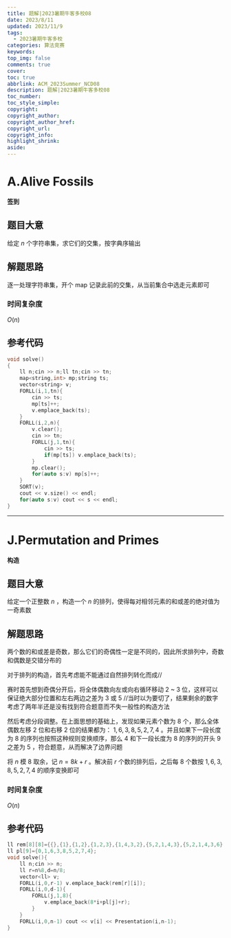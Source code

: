 ```yaml
---
title: 题解|2023暑期牛客多校08
date: 2023/8/11
updated: 2023/11/9
tags:
  - 2023暑期牛客多校
categories: 算法竞赛
keywords:
top_img: false
comments: true
cover:
toc: true
abbrlink: ACM_2023Summer_NCD08
description: 题解|2023暑期牛客多校08
toc_number:
toc_style_simple:
copyright:
copyright_author:
copyright_author_href:
copyright_url:
copyright_info:
highlight_shrink:
aside:
---
```


# A.Alive Fossils
**签到**
## 题目大意
给定 $n$ 个字符串集，求它们的交集，按字典序输出

## 解题思路
逐一处理字符串集，开个 map 记录此前的交集，从当前集合中选走元素即可

### 时间复杂度
$O(n)$

## 参考代码
```cpp
void solve()
{
    ll n;cin >> n;ll tn;cin >> tn;
    map<string,int> mp;string ts;
    vector<string> v;
    FORLL(i,1,tn){
        cin >> ts;
        mp[ts]++;
        v.emplace_back(ts);
    }
    FORLL(i,2,n){
        v.clear();
        cin >> tn;
        FORLL(j,1,tn){
            cin >> ts;
            if(mp[ts]) v.emplace_back(ts);
        }
        mp.clear();
        for(auto s:v) mp[s]++;
    }
    SORT(v);
    cout << v.size() << endl;
    for(auto s:v) cout << s << endl;
}
```

***

# J.Permutation and Primes
**构造**
## 题目大意
给定一个正整数 $n$ ，构造一个 $n$ 的排列，使得每对相邻元素的和或差的绝对值为一奇素数

## 解题思路
两个数的和或差是奇数，那么它们的奇偶性一定是不同的，因此所求排列中，奇数和偶数是交错分布的

对于排列的构造，首先考虑能不能通过自然排列转化而成//

赛时首先想到奇偶分开后，将全体偶数向左或向右循环移动 $2$ ~ $3$ 位，这样可以保证绝大部分位置和左右两边之差为 $3$ 或 $5$ //当时以为要切了，结果剩余的数字考虑了两年半还是没有找到符合题意而不失一般性的构造方法

然后考虑分段调整。在上面思想的基础上，发现如果元素个数为 $8$ 个，那么全体偶数左移 $2$ 位和右移 $2$ 位的结果都为： $1,6,3,8,5,2,7,4$ 。并且如果下一段长度为 $8$ 的序列也按照这种规则变换顺序，那么 $4$ 和下一段长度为 $8$ 的序列的开头 $9$ 之差为 $5$ ，符合题意，从而解决了边界问题

将 $n$ 模 $8$ 取余，记 $n=8k+r$ 。解决前 $r$ 个数的排列后，之后每 $8$ 个数按 $1,6,3,8,5,2,7,4$ 的顺序变换即可

### 时间复杂度
$O(n)$

## 参考代码
```cpp
ll rem[8][8]={{},{1},{1,2},{1,2,3},{1,4,3,2},{5,2,1,4,3},{5,2,1,4,3,6},{7,2,5,6,3,4,1}};
ll pl[9]={0,1,6,3,8,5,2,7,4};
void solve(){
    ll n;cin >> n;
    ll r=n%8,d=n/8;
    vector<ll> v;
    FORLL(i,0,r-1) v.emplace_back(rem[r][i]);
    FORLL(i,0,d-1){
        FORLL(j,1,8){
            v.emplace_back(8*i+pl[j]+r);
        }
    }
    FORLL(i,0,n-1) cout << v[i] << Presentation(i,n-1);
}
```